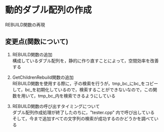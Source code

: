 #   動的ダブル配列の作成

REBUILD関数の再現<br>

## 変更点(関数について)
1. REBUILD関数の追加<br>
構成しているダブル配列を，静的に作り直すことによって，空間効率を改善する<br>

2. GetChildrenRebuild関数の追加<br>
REBUILD関数を使用する際に，子の検索を行うが，tmp_bc_にbc_をコピーして，bc_を初期化しているので，検索することができないなので，この関数を用いて，tmp_bc_内を検索できるようにしている

3. REBUILD関数の呼び出すタイミングについて<br>
ダブル配列作成処理が終了したのちに，"tester.cpp" 内で呼び出している<br>
そして，今まで追加すべての文字列の検索が成功するのかどうかを調べている